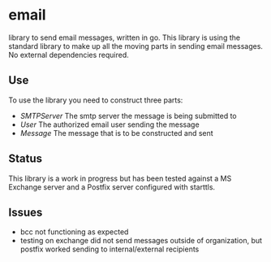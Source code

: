 # email
library to send email messages, written in go. This library is using the standard library to make up all the moving parts in sending email messages. No external dependencies required.

## Use
To use the library you need to construct three parts:
* *SMTPServer* The smtp server the message is being submitted to
* *User* The authorized email user sending the message
* *Message* The message that is to be constructed and sent

## Status
This library is a work in progress but has been tested against a MS Exchange server and a Postfix server configured with starttls.

## Issues
* bcc not functioning as expected
* testing on exchange did not send messages outside of organization, but postfix worked sending to internal/external recipients
